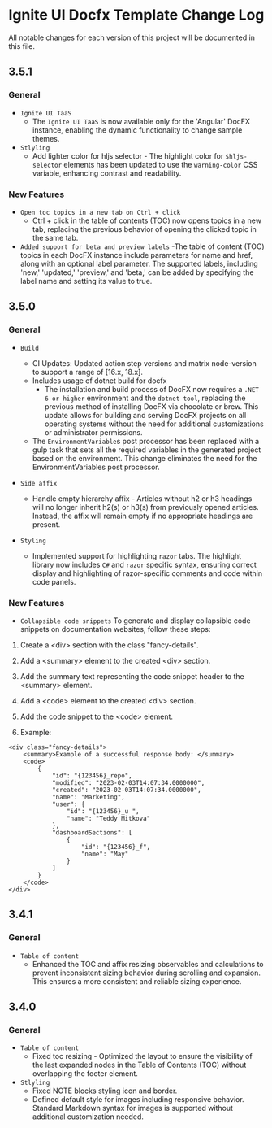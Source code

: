 # Ignite UI Docfx Template Change Log

All notable changes for each version of this project will be documented in this file.

## 3.5.1

### General
- `Ignite UI TaaS`
    - The `Ignite UI TaaS` is now available only for the 'Angular' DocFX instance, enabling the dynamic functionality to change sample themes.
- `Stlyling`
    - Add lighter color for hljs selector - The highlight color for `$hljs-selector` elements has been updated to use the `warning-color` CSS variable, enhancing contrast and readability.
### New Features
- `Open toc topics in a new tab on Ctrl + click`
    - Ctrl + click in the table of contents (TOC) now opens topics in a new tab, replacing the previous behavior of opening the clicked topic in the same tab.
- `Added support for beta and preview labels`
    -The table of content (TOC) topics in each DocFX instance include parameters for name and href, along with an optional label parameter. The supported labels, including 'new,' 'updated,' 'preview,' and 'beta,' can be added by specifying the label name and setting its value to true.

## 3.5.0

### General
- `Build`
    - CI Updates: Updated action step versions and matrix node-version to support a range of [16.x, 18.x].
    - Includes usage of dotnet build for docfx
        - The installation and build process of DocFX now requires a `.NET 6 or higher` environment and the `dotnet tool`, replacing the previous method of installing DocFX via chocolate or brew. This update allows for building and serving DocFX projects on all operating systems without the need for additional customizations or administrator permissions.
    - The `EnvironmentVariable`s post processor has been replaced with a gulp task that sets all the required variables in the generated project based on the environment. This change eliminates the need for the EnvironmentVariables post processor.
- `Side affix`
    - Handle empty hierarchy affix - Articles without h2 or h3 headings will no longer inherit h2(s) or h3(s) from previously opened articles. Instead, the affix will remain empty if no appropriate headings are present.

- `Styling`
    - Implemented support for highlighting `razor` tabs. The highlight library now includes `C#` and `razor` specific syntax, ensuring correct display and highlighting of razor-specific comments and code within code panels.

### New Features
- `Collapsible code snippets`
To generate and display collapsible code snippets on documentation websites, follow these steps:

1. Create a \<div> section with the class "fancy-details".

2. Add a \<summary> element to the created \<div> section.

3. Add the summary text representing the code snippet header to the \<summary> element.

4.  Add a \<code> element to the created \<div> section.

5. Add the code snippet to the \<code> element.

6. Example:
```
<div class="fancy-details">
    <summary>Example of a successful response body: </summary>
    <code>
        {
            "id": "{123456}_repo",
            "modified": "2023-02-03T14:07:34.0000000",
            "created": "2023-02-03T14:07:34.0000000",
            "name": "Marketing",
            "user": {
                "id": "{123456}_u ",
                "name": "Teddy Mitkova"
            },
            "dashboardSections": [
                {
                    "id": "{123456}_f",
                    "name": "May"
                }
            ]
        }
    </code>
</div>
```

## 3.4.1

### General
- `Table of content`
    - Enhanced the TOC and affix resizing observables and calculations to prevent inconsistent sizing behavior during scrolling and expansion. This ensures a more consistent and reliable sizing experience.


## 3.4.0

### General
- `Table of content`
    - Fixed toc resizing - Optimized the layout to ensure the visibility of the last expanded nodes in the Table of Contents (TOC) without overlapping the footer element.
- `Stlyling`
    - Fixed NOTE blocks styling icon and border.
    - Defined default style for images including responsive behavior. Standard Markdown syntax for images is supported without additional customization needed.
